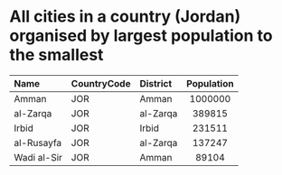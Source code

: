 # All cities in a country (Jordan) organised by largest population to the smallest

| Name | CountryCode | District | Population |
| :--- | :--- | :--- | :---: |
|Amman|JOR|Amman|1000000|
|al-Zarqa|JOR|al-Zarqa|389815|
|Irbid|JOR|Irbid|231511|
|al-Rusayfa|JOR|al-Zarqa|137247|
|Wadi al-Sir|JOR|Amman|89104|
